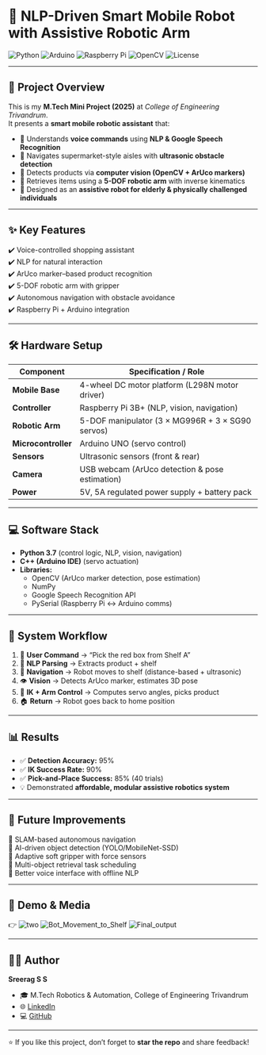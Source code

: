 # 🤖 NLP-Driven Smart Mobile Robot with Assistive Robotic Arm

![Python](https://img.shields.io/badge/Python-3.7-blue?logo=python)
![Arduino](https://img.shields.io/badge/Arduino-UNO-green?logo=arduino)
![Raspberry Pi](https://img.shields.io/badge/Raspberry%20Pi-3B+-red?logo=raspberrypi)
![OpenCV](https://img.shields.io/badge/OpenCV-Computer%20Vision-orange?logo=opencv)
![License](https://img.shields.io/badge/License-MIT-lightgrey)

---

## 📌 Project Overview  
This is my **M.Tech Mini Project (2025)** at *College of Engineering Trivandrum*.  
It presents a **smart mobile robotic assistant** that:  

- 🎤 Understands **voice commands** using **NLP & Google Speech Recognition**  
- 🚗 Navigates supermarket-style aisles with **ultrasonic obstacle detection**  
- 🎯 Detects products via **computer vision (OpenCV + ArUco markers)**  
- 🦾 Retrieves items using a **5-DOF robotic arm** with inverse kinematics  
- 👵 Designed as an **assistive robot for elderly & physically challenged individuals**  

---

## ✨ Key Features  
✔️ Voice-controlled shopping assistant  
✔️ NLP for natural interaction  
✔️ ArUco marker–based product recognition  
✔️ 5-DOF robotic arm with gripper  
✔️ Autonomous navigation with obstacle avoidance  
✔️ Raspberry Pi + Arduino integration  

---

## 🛠️ Hardware Setup  
| Component            | Specification / Role |
|----------------------|----------------------|
| **Mobile Base**      | 4-wheel DC motor platform (L298N motor driver) |
| **Controller**       | Raspberry Pi 3B+ (NLP, vision, navigation) |
| **Robotic Arm**      | 5-DOF manipulator (3 × MG996R + 3 × SG90 servos) |
| **Microcontroller**  | Arduino UNO (servo control) |
| **Sensors**          | Ultrasonic sensors (front & rear) |
| **Camera**           | USB webcam (ArUco detection & pose estimation) |
| **Power**            | 5V, 5A regulated power supply + battery pack |

---

## 💻 Software Stack  
- **Python 3.7** (control logic, NLP, vision, navigation)  
- **C++ (Arduino IDE)** (servo actuation)  
- **Libraries:**  
  - OpenCV (ArUco marker detection, pose estimation)  
  - NumPy  
  - Google Speech Recognition API  
  - PySerial (Raspberry Pi ↔ Arduino comms)  

---

## 🚀 System Workflow  
1. 🎤 **User Command** → “Pick the red box from Shelf A”  
2. 🧠 **NLP Parsing** → Extracts product + shelf  
3. 🚗 **Navigation** → Robot moves to shelf (distance-based + ultrasonic)  
4. 👁️ **Vision** → Detects ArUco marker, estimates 3D pose  
5. 🦾 **IK + Arm Control** → Computes servo angles, picks product  
6. 🏠 **Return** → Robot goes back to home position  

---

## 📊 Results  
- ✅ **Detection Accuracy:** 95%  
- ✅ **IK Success Rate:** 90%  
- ✅ **Pick-and-Place Success:** 85% (40 trials)  
- 💡 Demonstrated **affordable, modular assistive robotics system**  

---

## 🔮 Future Improvements  
🔹 SLAM-based autonomous navigation  
🔹 AI-driven object detection (YOLO/MobileNet-SSD)  
🔹 Adaptive soft gripper with force sensors  
🔹 Multi-object retrieval task scheduling  
🔹 Better voice interface with offline NLP  

---

## 📸 Demo & Media  
👉   ![two](https://github.com/user-attachments/assets/16dc69cf-2804-424c-8171-89c239281787)
![Bot_Movement_to_Shelf](https://github.com/user-attachments/assets/38791b60-33f4-4553-bc83-c2b7dcc886d1)
![Final_output](https://github.com/user-attachments/assets/5b762158-22e5-4829-9bfd-aab4445fed9c)


---

## 👨‍💻 Author  
**Sreerag S S**  
- 🎓 M.Tech Robotics & Automation, College of Engineering Trivandrum  
- 🌐 [LinkedIn](https://linkedin.com/in/sreerag-s-s-05483a140)  
- 💻 [GitHub](https://github.com/sreeragss)  

---

⭐ If you like this project, don’t forget to **star the repo** and share feedback!  
